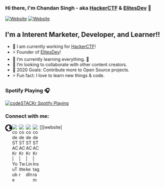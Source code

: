 ### Hi there, I'm Chandan Singh - aka [HackerCTF][website1] & [ElitesDev][website2] 👋

[![Website](https://img.shields.io/static/v1?label=HackerCTF&message=UP&color=brightgreen)](https://www.hackerctf.com/)
[![Website](https://img.shields.io/static/v1?label=ElitesDevF&message=UP&color=brightgreen)](https://www.elitesdev.com/)

## I'm a Interent Marketer, Developer, and Learner!!

- 🔭 I am currently working for [HackerCTF][website1]!
- ⚡ Founder of [ElitesDev][website2]!
- 🌱 I’m currently learning everything. 🤣
- 👯 I’m looking to collaborate with other content creators.
- 🥅 2020 Goals: Contribute more to Open Source projects.
- ⚡ Fun fact: I love to learn new things & code.

### Spotify Playing 🎧

[<img src="https://now-playing-codestackr.vercel.app/api/spotify-playing" alt="codeSTACKr Spotify Playing" width="350" />](https://open.spotify.com/user/swyqyimdc12jajde4vpwd2x1b)

### Connect with me:

[<img align="left" alt="codeSTACKr.com" width="22px" src="https://raw.githubusercontent.com/iconic/open-iconic/master/svg/globe.svg" />][website]
[<img align="left" alt="codeSTACKr | YouTube" width="22px" src="https://cdn.jsdelivr.net/npm/simple-icons@v3/icons/youtube.svg" />][youtube]
[<img align="left" alt="codeSTACKr | Twitter" width="22px" src="https://cdn.jsdelivr.net/npm/simple-icons@v3/icons/twitter.svg" />][twitter]
[<img align="left" alt="codeSTACKr | LinkedIn" width="22px" src="https://cdn.jsdelivr.net/npm/simple-icons@v3/icons/linkedin.svg" />][linkedin]
[<img align="left" alt="codeSTACKr | Instagram" width="22px" src="https://cdn.jsdelivr.net/npm/simple-icons@v3/icons/instagram.svg" />][instagram]

<br />

[website1]: https://www.hackerctf.com/
[website2]: https://www.elitesdev.com/
[twitter]: https://twitter.com/chandancodes
[youtube]: https://youtube.com/
[instagram]: https://instagram.com/chandan.elites
[linkedin]: https://www.linkedin.com/in/chandancodes/
